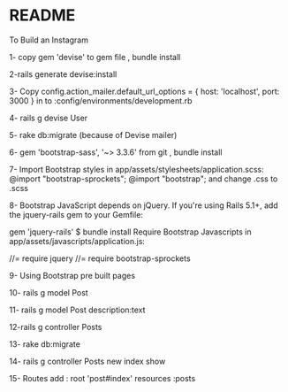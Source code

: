 # README

To Build an Instagram

1- copy gem 'devise' to gem file , bundle install

2-rails generate devise:install

3- Copy config.action_mailer.default_url_options = { host: 'localhost', port: 3000 } in to :config/environments/development.rb

4- rails g devise User

5- rake db:migrate (because of Devise mailer)

6- gem 'bootstrap-sass', '~> 3.3.6'  from git , bundle install

7- Import Bootstrap styles in app/assets/stylesheets/application.scss:
@import "bootstrap-sprockets";
@import "bootstrap";
 and change .css to .scss

 8- Bootstrap JavaScript depends on jQuery. If you're using Rails 5.1+, add the jquery-rails gem to your Gemfile:

gem 'jquery-rails'
$ bundle install
Require Bootstrap Javascripts in app/assets/javascripts/application.js:

//= require jquery
//= require bootstrap-sprockets

9- Using Bootstrap pre built pages

10- rails g model Post

11- rails g model Post description:text

12-rails g controller Posts

13- rake db:migrate

14- rails g controller Posts new index show

15- Routes add :
root 'post#index'
resources :posts
